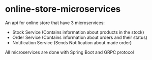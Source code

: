 # online-store-microservices

An api for online store that have 3 microservices:

* Stock Service (Contains information about products in the stock)
* Order Service (Contains information about orders and their status)
* Notification Service (Sends Notification about made order)

All microservices are done with Spring Boot and GRPC protocol
